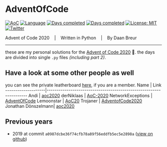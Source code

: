 # AdventOfCode

[![AoC](https://img.shields.io/badge/Advent%20of%20Code-2020-8803ec?style=for-the-badge)](https://adventofcode.com/)
[![Language](https://img.shields.io/badge/Powered%20by-Python-ff69b4?style=for-the-badge)](https://en.wikipedia.org/wiki/Python_(programming_language))
[![Days completed](https://img.shields.io/badge/Survived%20Days-3-red?style=for-the-badge)](https://github.com/daanbreur/AdventofCode/find/master)
[![Days completed](https://img.shields.io/badge/Stars%206-yellow?style=for-the-badge)](https://github.com/daanbreur/AdventofCode/find/master)
[![License: MIT](https://img.shields.io/github/license/daanbreur/AdventofCode?style=for-the-badge)](https://mit-license.org/)
[![Twitter](https://img.shields.io/twitter/follow/portaalg?style=for-the-badge)](https://twitter.com/portaalg?ref_src=twsrc%5Etfw)

Advent of Code 2020 &nbsp;&nbsp; | &nbsp;&nbsp; Written in Python &nbsp;&nbsp; | &nbsp;&nbsp; By Daan Breur
- - - -

these are my personal solutions for the [Advent of Code 2020](https://adventofcode.com/2020) 🎄. the days are divided into single ``.py`` files _(including part 2)_.

## Have a look at some other people as well
you can see the private leatherboard [here](https://adventofcode.com/2020/leaderboard/private/view/670567 "Link to https://adventofcode.com/"), if you are a member.
Name                | Link
--------------------|--------------------------------------------------------------------
Andi                | [aoc2020](https://github.com/andi-makes/aoc2020 "goes to the repo")
derNiklaas          | [AoC-2020](https://github.com/derNiklaas/AoC-2020 "goes to the repo")
NetworkExceptions   | [AdventOfCode](https://github.com/networkException/AdventOfCode "goes to the repo")
Lemoonstar          | [AoC20](https://github.com/LeMoonStar/AoC20 "goes to the repo")
Trojaner            | [AdventofCode2020](https://github.com/TrojanerHD/AdventofCode2020 "goes to the repo")
Jonathan Dönszelmann| [aoc2020](https://github.com/jonay2000/AoC2020 "goes to the repo")

## Previous years

- 2019 at commit `a0987dcbe36f74cfb78a89f56eddfb5ec5e2898a` ([view on github](https://github.com/daanbreur/AdventOfCode/tree/a0987dcbe36f74cfb78a89f56eddfb5ec5e2898a))
